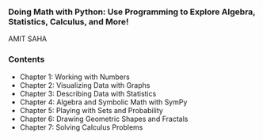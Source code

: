 ### Doing Math with Python: Use Programming to Explore Algebra, Statistics, Calculus, and More!

AMIT SAHA

### Contents

- Chapter 1: Working with Numbers
- Chapter 2: Visualizing Data with Graphs
- Chapter 3: Describing Data with Statistics
- Chapter 4: Algebra and Symbolic Math with SymPy
- Chapter 5: Playing with Sets and Probability
- Chapter 6: Drawing Geometric Shapes and Fractals
- Chapter 7: Solving Calculus Problems

